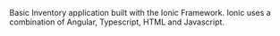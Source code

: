 Basic Inventory application built with the Ionic Framework. Ionic uses a combination of Angular, Typescript, HTML and Javascript.
